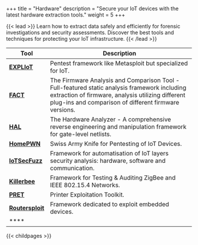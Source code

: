 +++
title = "Hardware"
description = "Secure your IoT devices with the latest hardware extraction tools."
weight = 5
+++


{{< lead >}}
Learn how to extract data safely and efficiently for forensic investigations and security assessments. Discover the best tools and techniques for protecting your IoT infrastructure.
{{< /lead >}}





| **Tool** | **Description** |
|----------|-----------------|
| **[EXPLIoT](https://gitlab.com/expliot_framework/expliot)**    |  Pentest framework like Metasploit but specialized for IoT.               |
| **[FACT](https://fkie-cad.github.io/FACT_core/)**     | The Firmware Analysis and Comparison Tool - Full-featured static analysis framework including extraction of firmware, analysis utilizing different plug-ins and comparison of different firmware versions.                |
| **[HAL](https://github.com/emsec/hal)**     | The Hardware Analyzer - A comprehensive reverse engineering and manipulation framework for gate-level netlists.                |
| **[HomePWN](https://github.com/ElevenPaths/HomePWN)**     | Swiss Army Knife for Pentesting of IoT Devices.                |
| **[IoTSecFuzz](https://gitlab.com/invuls/iot-projects/iotsecfuzz)**     |  Framework for automatisation of IoT layers security analysis: hardware, software and communication.               |
| **[Killerbee](https://github.com/riverloopsec/killerbee)**     |  Framework for Testing & Auditing ZigBee and IEEE 802.15.4 Networks.               |
| **[PRET](https://github.com/RUB-NDS/PRET)**     |  Printer Exploitation Toolkit.               |
| **[Routersploit](https://github.com/threat9/routersploit)**     | Framework dedicated to exploit embedded devices.                |
| ****     |                 |



{{< childpages >}}